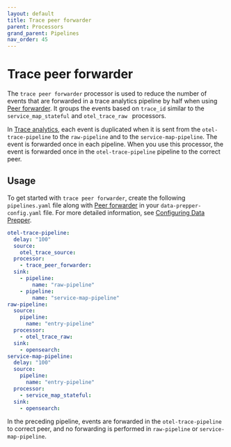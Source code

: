 ```yaml
---
layout: default
title: Trace peer forwarder
parent: Processors
grand_parent: Pipelines
nav_order: 45
---
```


# Trace peer forwarder

The `trace peer forwarder` processor is used to reduce the number of events that are forwarded in a trace analytics pipeline by half when using [Peer forwarder]({{site.url}}{{site.baseurl}}/data-prepper/managing-data-prepper/peer-forwarder/). It groups the events based on `trace_id` similar to the `service_map_stateful` and `otel_trace_raw ` processors. 

In [Trace analytics]({{site.url}}{{site.baseurl}}/data-prepper/common-use-cases/trace-analytics/), each event is duplicated when it is sent from the `otel-trace-pipeline` to the `raw-pipeline` and to the `service-map-pipeline`. The event is forwarded once in each pipeline. When you use this processor, the event is forwarded once in the `otel-trace-pipeline` pipeline to the correct peer. 

## Usage

To get started with `trace peer forwarder`, create the following `pipelines.yaml` file along with [Peer forwarder]({{site.url}}{{site.baseurl}}/managing-data-prepper/peer-forwarder/) in your `data-prepper-config.yaml` file. For more detailed information, see [Configuring Data Prepper]({{site.url}}{{site.baseurl}}/data-prepper/getting-started/#2-configuring-data-prepper).


```yaml
otel-trace-pipeline:
  delay: "100"
  source:
    otel_trace_source:
  processor:
    - trace_peer_forwarder:
  sink:
    - pipeline:
        name: "raw-pipeline"
    - pipeline:
        name: "service-map-pipeline"
raw-pipeline:
  source:
    pipeline:
      name: "entry-pipeline"
  processor:
    - otel_trace_raw:
  sink:
    - opensearch:
service-map-pipeline:
  delay: "100"
  source:
    pipeline:
      name: "entry-pipeline"
  processor:
    - service_map_stateful:
  sink:
    - opensearch:
```

In the preceding pipeline, events are forwarded in the `otel-trace-pipeline` to correct peer, and no forwarding is performed in `raw-pipeline` or `service-map-pipeline`.